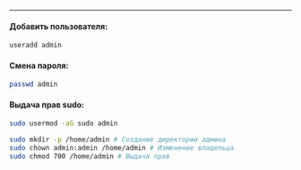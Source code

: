 
___
#### Добавить пользователя:
```ZSH
useradd admin
```

#### Смена пароля:
```ZSH
passwd admin
```

#### Выдача прав sudo:
```ZSH
sudo usermod -aG sudo admin

sudo mkdir -p /home/admin # Создание директории админа
sudo chown admin:admin /home/admin # Изменение владельца
sudo chmod 700 /home/admin # Выдача прав
```